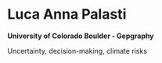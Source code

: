 
# Luca Anna Palasti

**University of Colorado Boulder - Gepgraphy**

Uncertainty, decision-making, climate risks
